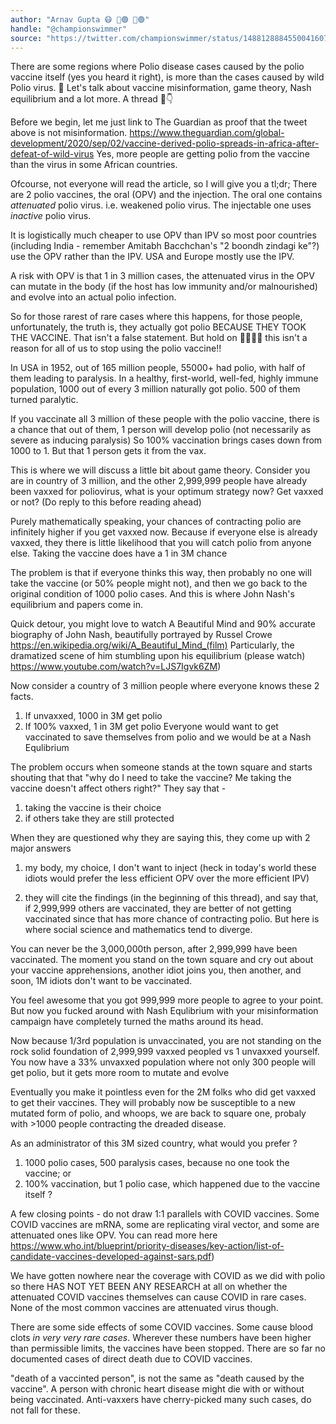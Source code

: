 ```yaml
---
author: "Arnav Gupta 😷 💉🟢 💉🟢"
handle: "@championswimmer"
source: "https://twitter.com/championswimmer/status/1488128884550041607"
--- 
```


There are some regions where Polio disease cases caused by the polio vaccine itself (yes you heard it right), is more than the cases caused by wild Polio virus. 🤯 
Let's talk about vaccine misinformation, game theory, Nash equilibrium and a lot more. 
A thread 🧵👇

Before we begin, let me just link to The Guardian as proof that the tweet above is not misinformation. 
https://www.theguardian.com/global-development/2020/sep/02/vaccine-derived-polio-spreads-in-africa-after-defeat-of-wild-virus
Yes, more people are getting polio from the vaccine than the virus in some African countries.

Ofcourse, not everyone will read the article, so I will give you a tl;dr; 
There are 2 polio vaccines, the oral (OPV) and the injection. The oral one contains *attenuated* polio virus. i.e. weakened polio virus. 
The injectable one uses *inactive* polio virus.

It is logistically much cheaper to use OPV than IPV so most poor countries (including India - remember Amitabh Bacchchan's "2 boondh zindagi ke"?) use the OPV rather than the IPV. USA and Europe mostly use the IPV.

A risk with OPV is that 1 in 3 million cases, the attenuated virus in the OPV can mutate in the body (if the host has low immunity and/or malnourished) and evolve into an actual polio infection.

So for those rarest of rare cases where this happens, for those people, unfortunately, the truth is, they actually got polio BECAUSE THEY TOOK THE VACCINE. 
That isn't a false statement. 
But hold on 🚩🚩🚩🚩 this isn't a reason for all of us to stop using the polio vaccine!!

In USA in 1952, out of 165 million people, 55000+ had polio, with half of them leading to paralysis. 
In a healthy, first-world, well-fed, highly immune population, 1000 out of every 3 million naturally got polio. 500 of them turned paralytic.

If you vaccinate all 3 million of these people with the polio vaccine, there is a chance that out of them, 1 person will develop polio (not necessarily as severe as inducing paralysis)
So 100% vaccination brings cases down from 1000 to 1. But that 1 person gets it from the vax.

This is where we will discuss a little bit about game theory. 
Consider you are in country of 3 million, and the other 2,999,999 people have already been vaxxed for poliovirus, what is your optimum strategy now? Get vaxxed or not? 
(Do reply to this before reading ahead)

Purely mathematically speaking, your chances of contracting polio are infinitely higher if you get vaxxed now. 
Because if everyone else is already vaxxed, they there is little likelihood that you will catch polio from anyone else. 
Taking the vaccine does have a 1 in 3M chance

The problem is that if everyone thinks this way, then probably no one will take the vaccine (or 50% people might not), and then we go back to the original condition of 1000 polio cases. 
And this is where John Nash's equilibrium and papers come in.

Quick detour, you might love to watch A Beautiful Mind and 90% accurate biography of John Nash, beautifully portrayed by Russel Crowe https://en.wikipedia.org/wiki/A_Beautiful_Mind_(film)
Particularly, the dramatized scene of him stumbling upon his equilibrium (please watch)
https://www.youtube.com/watch?v=LJS7Igvk6ZM)

Now consider a country of 3 million people where everyone knows these 2 facts. 
1. If unvaxxed, 1000 in 3M get polio 
2. If 100% vaxxed, 1 in 3M get polio 
Everyone would want to get vaccinated to save themselves from polio and we would be at a Nash Equlibrium

The problem occurs when someone stands at the town square and starts shouting that that "why do I need to take the vaccine? Me taking the vaccine doesn't affect others right?" 
They say that - 
1. taking the vaccine is their choice 
2. if others take they are still protected

When they are questioned why they are saying this, they come up with 2 major answers 
1. my body, my choice, I don't want to inject (heck in today's world these idiots would prefer the less efficient OPV over the more efficient IPV)

2. they will cite the findings (in the beginning of this thread), and say that, if 2,999,999 others are vaccinated, they are better of not getting vaccinated since that has more chance of contracting polio. 
But here is where social science and mathematics tend to diverge.

You can never be the 3,000,000th person, after 2,999,999 have been vaccinated. 
The moment you stand on the town square and cry out about your vaccine apprehensions, another idiot joins you, then another, and soon, 1M idiots don't want to be vaccinated.

You feel awesome that you got 999,999 more people to agree to your point. But now you fucked around with Nash Equlibrium with your misinformation campaign have completely turned the maths around its head.

Now because 1/3rd population is unvaccinated, you are not standing on the rock solid foundation of 2,999,999 vaxxed peopled vs 1 unvaxxed yourself. You now have a 33% unvaxxed population where not only 300 people will get polio, but it gets more room to mutate and evolve

Eventually you make it pointless even for the 2M folks who did get vaxxed to get their vaccines. They will probably now be susceptible to a new mutated form of polio, and whoops, we are back to square one, probaly with &gt;1000 people contracting the dreaded disease.

As an administrator of this 3M sized country, what would you prefer ? 
1. 1000 polio cases, 500 paralysis cases, because no one took the vaccine; or
2. 100% vaccination, but 1 polio case, which happened due to the vaccine itself ?

A few closing points - do not draw 1:1 parallels with COVID vaccines. Some COVID vaccines are mRNA, some are replicating viral vector, and some are attenuated ones like OPV. 
You can read more here 
https://www.who.int/blueprint/priority-diseases/key-action/list-of-candidate-vaccines-developed-against-sars.pdf)

We have gotten nowhere near the coverage with COVID as we did with polio so there HAS NOT YET BEEN ANY RESEARCH at all on whether the attenuated COVID vaccines themselves can cause COVID in rare cases. 
None of the most common vaccines are attenuated virus though.

There are some side effects of some COVID vaccines. Some cause blood clots *in very very rare cases*. Wherever these numbers have been higher than permissible limits, the vaccines have been stopped. 
There are so far no documented cases of direct death due to COVID vaccines.

"death of a vaccinted person", is not the same as "death caused by the vaccine". 
A person with chronic heart disease might die with or without being vaccinated.
Anti-vaxxers have cherry-picked many such cases, do not fall for these.
